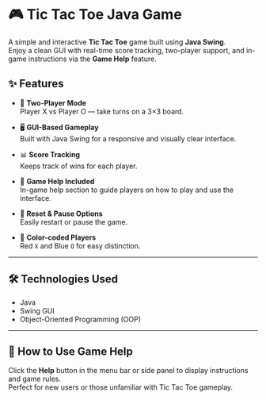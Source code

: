 # 🎮 Tic Tac Toe Java Game

A simple and interactive **Tic Tac Toe** game built using **Java Swing**.  
Enjoy a clean GUI with real-time score tracking, two-player support, and in-game instructions via the **Game Help** feature.

## ✨ Features

- 🎲 **Two-Player Mode**  
  Player X vs Player O — take turns on a 3×3 board.

- 🖥️ **GUI-Based Gameplay**  
  Built with Java Swing for a responsive and visually clear interface.

- 📊 **Score Tracking**  
  Keeps track of wins for each player.

- 📘 **Game Help Included**  
  In-game help section to guide players on how to play and use the interface.

- 🔄 **Reset & Pause Options**  
  Easily restart or pause the game.

- 🎨 **Color-coded Players**  
  Red `X` and Blue `O` for easy distinction.

---

## 🛠️ Technologies Used

- Java  
- Swing GUI  
- Object-Oriented Programming (OOP)

---

## 🧭 How to Use Game Help

Click the **Help** button in the menu bar or side panel to display instructions and game rules.  
Perfect for new users or those unfamiliar with Tic Tac Toe gameplay.


